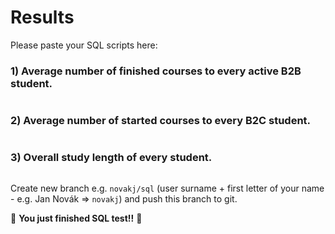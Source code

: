 # Results

Please paste your SQL scripts here:

### 1) Average number of finished courses to every active B2B student.

```sql
```


### 2) Average number of started courses to every B2C student.

```sql
```

### 3) Overall study length of every student.

```sql
```

Create new branch e.g. `novakj/sql` (user surname + first letter of your name - e.g. Jan Novák => `novakj`) and push this branch to git.

🎉 **You just finished SQL test!!** 🎉